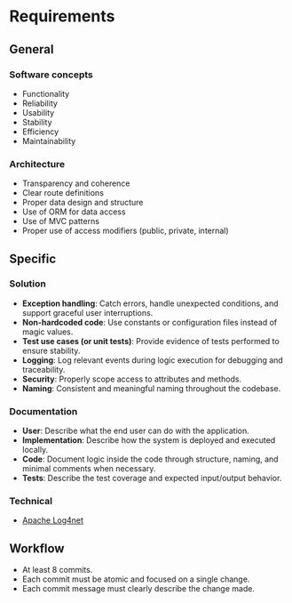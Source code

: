# Requirements

## General

### Software concepts

- Functionality
- Reliability
- Usability
- Stability
- Efficiency
- Maintainability

### Architecture

- Transparency and coherence
- Clear route definitions
- Proper data design and structure
- Use of ORM for data access
- Use of MVC patterns
- Proper use of access modifiers (public, private, internal)

## Specific

### Solution

- **Exception handling**: Catch errors, handle unexpected conditions, and support graceful user interruptions.
- **Non-hardcoded code**: Use constants or configuration files instead of magic values.
- **Test use cases (or unit tests)**: Provide evidence of tests performed to ensure stability.
- **Logging**: Log relevant events during logic execution for debugging and traceability.
- **Security**: Properly scope access to attributes and methods.
- **Naming**: Consistent and meaningful naming throughout the codebase.

### Documentation

- **User**: Describe what the end user can do with the application.
- **Implementation**: Describe how the system is deployed and executed locally.
- **Code**: Document logic inside the code through structure, naming, and minimal comments when necessary.
- **Tests**: Describe the test coverage and expected input/output behavior.

### Technical

- [Apache Log4net](https://logging.apache.org/log4net/)

## Workflow

- At least 8 commits.
- Each commit must be atomic and focused on a single change.
- Each commit message must clearly describe the change made.
